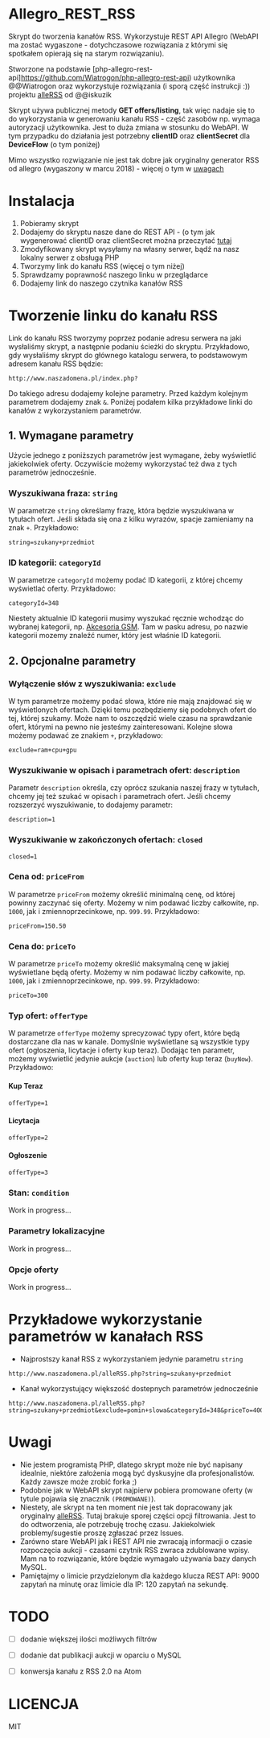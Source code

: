 # Allegro_REST_RSS
Skrypt do tworzenia kanałów RSS. Wykorzystuje REST API Allegro (WebAPI ma zostać wygaszone - dotychczasowe rozwiązania z którymi się spotkałem opierają się na starym rozwiązaniu).

Stworzone na podstawie [php-allegro-rest-api]https://github.com/Wiatrogon/php-allegro-rest-api) użytkownika @@Wiatrogon oraz wykorzystuje rozwiązania (i sporą część instrukcji :)) projektu [alleRSS](https://github.com/iskuzik/alleRSS) od @@iskuzik

Skrypt używa publicznej metody **GET offers/listing**, tak więc nadaje się to do wykorzystania w generowaniu kanału RSS - część zasobów np. wymaga autoryzacji użytkownika. Jest to duża zmiana w stosunku do WebAPI.
W tym przypadku do działania jest potrzebny **clientID** oraz **clientSecret** dla **DeviceFlow** (o tym poniżej)

Mimo wszystko rozwiązanie nie jest tak dobre jak oryginalny generator RSS od allegro (wygaszony w marcu 2018) - więcej o tym w [uwagach](#Uwagi)

# Instalacja
1. Pobieramy skrypt 
1. Dodajemy do skryptu nasze dane do REST API - (o tym jak wygenerować clientID oraz clientSecret można przeczytać [tutaj](https://developer.allegro.pl/auth/#DeviceFlow)
1. Zmodyfikowany skrypt wysyłamy na własny serwer, bądź na nasz lokalny serwer z obsługą PHP
1. Tworzymy link do kanału RSS (więcej o tym niżej)
1. Sprawdzamy poprawność naszego linku w przeglądarce
1. Dodajemy link do naszego czytnika kanałów RSS

# Tworzenie linku do kanału RSS

Link do kanału RSS tworzymy poprzez podanie adresu serwera na jaki wysłaliśmy skrypt, a następnie podaniu ścieżki do skryptu. Przykładowo, gdy wysłaliśmy skrypt do głównego katalogu serwera, to podstawowym adresem kanału RSS będzie:
```
http://www.naszadomena.pl/index.php?
```
Do takiego adresu dodajemy kolejne parametry. Przed każdym kolejnym parametrem dodajemy znak `&`. Poniżej podałem kilka przykładowe linki do kanałów z wykorzystaniem parametrów.

## 1. Wymagane parametry
Użycie jednego z poniższych parametrów jest wymagane, żeby wyświetlić jakiekolwiek oferty. Oczywiście możemy wykorzystać też dwa z tych parametrów jednocześnie.

### Wyszukiwana fraza: `string`
W parametrze `string` określamy frazę, która będzie wyszukiwana w tytułach ofert. Jeśli składa się ona z kilku wyrazów, spacje zamieniamy na znak `+`. Przykładowo:
```
string=szukany+przedmiot
```

### ID kategorii: `categoryId`
W parametrze `categoryId` możemy podać ID kategorii, z której chcemy wyświetlać oferty. Przykładowo:
```
categoryId=348
```
Niestety aktualnie ID kategorii musimy wyszukać ręcznie wchodząc do wybranej kategorii, np. [Akcesoria GSM](https://allegro.pl/kategoria/akcesoria-gsm-348). Tam w pasku adresu, po nazwie kategorii mozemy znaleźć numer, który jest właśnie ID kategorii.

## 2. Opcjonalne parametry
### Wyłączenie słów z wyszukiwania: `exclude`
W tym parametrze możemy podać słowa, które nie mają znajdować się w wyświetlonych ofertach. Dzięki temu pozbędziemy się podobnych ofert do tej, której szukamy. Może nam to oszczędzić wiele czasu na sprawdzanie ofert, którymi na pewno nie jesteśmy zainteresowani. Kolejne słowa możemy podawać ze znakiem `+`, przykładowo:
```
exclude=ram+cpu+gpu
```
### Wyszukiwanie w opisach i parametrach ofert: `description`
Parametr `description` określa, czy oprócz szukania naszej frazy w tytułach, chcemy jej też szukać w opisach i parametrach ofert. Jeśli chcemy rozszerzyć wyszukiwanie, to dodajemy parametr:
```
description=1
```
### Wyszukiwanie w zakończonych ofertach: `closed`
```
closed=1
```
### Cena od: `priceFrom`
W parametrze `priceFrom` możemy określić minimalną cenę, od której powinny zaczynać się oferty. Możemy w nim podawać liczby całkowite, np. `1000`, jak i zmiennoprzecinkowe, np. `999.99`. Przykładowo:
```
priceFrom=150.50
```
### Cena do: `priceTo`
W parametrze `priceTo` możemy określić maksymalną cenę w jakiej wyświetlane będą oferty. Możemy w nim podawać liczby całkowite, np. `1000`, jak i zmiennoprzecinkowe, np. `999.99`. Przykładowo:
```
priceTo=300
```
### Typ ofert: `offerType`
W parametrze `offerType` możemy sprecyzować typy ofert, które będą dostarczane dla nas w kanale. Domyślnie wyświetlane są wszystkie typy ofert (ogłoszenia, licytacje i oferty kup teraz). Dodając ten parametr, możemy wyświetlić jedynie aukcje (`auction`) lub oferty kup teraz (`buyNow`). Przykładowo:
#### Kup Teraz 
```
offerType=1
```
#### Licytacja
```
offerType=2
```
#### Ogłoszenie
```
offerType=3
```
### Stan: `condition`
Work in progress...

### Parametry lokalizacyjne
Work in progress...

### Opcje oferty
Work in progress...

# Przykładowe wykorzystanie parametrów w kanałach RSS

- Najprostszy kanał RSS z wykorzystaniem jedynie parametru `string`
```
http://www.naszadomena.pl/alleRSS.php?string=szukany+przedmiot
```
- Kanał wykorzystujący większość dostepnych parametrów jednocześnie
```
http://www.naszadomena.pl/alleRSS.php?string=szukany+przedmiot&exclude=pomin+slowa&categoryId=348&priceTo=400
```


# Uwagi
- Nie jestem programistą PHP, dlatego skrypt może nie być napisany idealnie, niektóre założenia mogą być dyskusyjne dla profesjonalistów. Każdy zawsze może zrobić forka ;)
- Podobnie jak w WebAPI skrypt najpierw pobiera promowane oferty (w tytule pojawia się znacznik `(PROMOWANE)`). 
- Niestety, ale skrypt na ten moment nie jest tak dopracowany jak oryginalny [alleRSS](https://github.com/iskuzik/alleRSS). Tutaj brakuje sporej części opcji filtrowania. Jest to do odtworzenia, ale potrzebuję trochę czasu. Jakiekolwiek problemy/sugestie proszę zgłaszać przez Issues.
- Zarówno stare WebAPI jak i REST API nie zwracają informacji o czasie rozpoczęcia aukcji - czasami czytnik RSS zwraca zdublowane wpisy. Mam na to rozwiązanie, które będzie wymagało używania bazy danych MySQL.
- Pamiętajmy o limicie przydzielonym dla każdego klucza REST API: 9000 zapytań na minutę oraz limicie dla IP: 120 zapytań na sekundę.


# TODO
- [ ] dodanie większej ilości możliwych filtrów
- [ ] dodanie dat publikacji aukcji w oparciu o MySQL
- [ ] konwersja kanału z RSS 2.0 na Atom 


# LICENCJA

MIT

